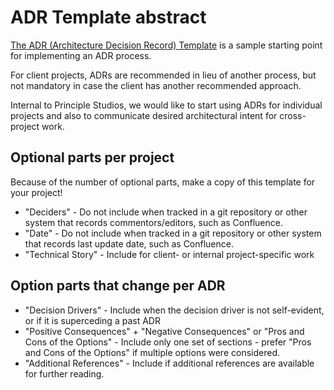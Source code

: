 # ADR Template abstract

[The ADR (Architecture Decision Record) Template](./adr.md) is a sample starting point for implementing an ADR process.

For client projects, ADRs are recommended in lieu of another process, but not mandatory in case the client has another recommended approach.

Internal to Principle Studios, we would like to start using ADRs for individual projects and also to communicate desired architectural intent for cross-project work.

## Optional parts per project

Because of the number of optional parts, make a copy of this template for your project!

* "Deciders" - Do not include when tracked in a git repository or other system that records commentors/editors, such as Confluence.
* "Date" - Do not include when tracked in a git repository or other system that records last update date, such as Confluence.
* "Technical Story" - Include for client- or internal project-specific work

## Option parts that change per ADR

* "Decision Drivers" - Include when the decision driver is not self-evident, or if it is superceding a past ADR
* "Positive Consequences" + "Negative Consequences" or "Pros and Cons of the Options" - Include only one set of sections - prefer "Pros and Cons of the Options" if multiple options were considered.
* "Additional References" - Include if additional references are available for further reading.
